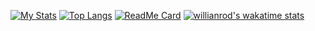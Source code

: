 [![My Stats](https://github-readme-stats.vercel.app/api?username=Just-a-Unity-Dev&show_icons=true&theme=radical)](https://github.com/Just-a-Unity-Dev/glizard-code/)
[![Top Langs](https://github-readme-stats.vercel.app/api/top-langs/?username=Just-a-Unity-Dev&layout=compact)](https://github.com/Just-a-Unity-Dev/glizard-code/)
[![ReadMe Card](https://github-readme-stats.vercel.app/api/pin/?username=Just-a-Unity-Dev&repo=glizard-code)](https://github.com/Just-a-Unity-Dev/glizard-code/)
[![willianrod's wakatime stats](https://github-readme-stats.vercel.app/api/wakatime?username=Just-a-Unity-Dev)](https://github.com/Just-a-Unity-Dev/glizard-code/)
